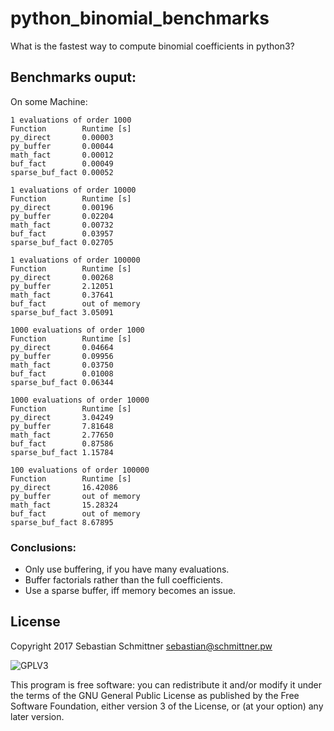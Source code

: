# python_binomial_benchmarks
What is the fastest way to compute binomial coefficients in python3?

## Benchmarks ouput:

On some Machine:

    1 evaluations of order 1000
    Function        Runtime [s]
    py_direct       0.00003
    py_buffer       0.00044
    math_fact       0.00012
    buf_fact        0.00049
    sparse_buf_fact 0.00052

    1 evaluations of order 10000
    Function        Runtime [s]
    py_direct       0.00196
    py_buffer       0.02204
    math_fact       0.00732
    buf_fact        0.03957
    sparse_buf_fact 0.02705

    1 evaluations of order 100000
    Function        Runtime [s]
    py_direct       0.00268
    py_buffer       2.12051
    math_fact       0.37641
    buf_fact        out of memory
    sparse_buf_fact 3.05091

    1000 evaluations of order 1000
    Function        Runtime [s]
    py_direct       0.04664
    py_buffer       0.09956
    math_fact       0.03750
    buf_fact        0.01008
    sparse_buf_fact 0.06344

    1000 evaluations of order 10000
    Function        Runtime [s]
    py_direct       3.04249
    py_buffer       7.81648
    math_fact       2.77650
    buf_fact        0.87586
    sparse_buf_fact 1.15784

    100 evaluations of order 100000
    Function        Runtime [s]
    py_direct       16.42086
    py_buffer       out of memory
    math_fact       15.28324
    buf_fact        out of memory
    sparse_buf_fact 8.67895


### Conclusions:

- Only use buffering, if you have many evaluations.
- Buffer factorials rather than the full coefficients.
- Use a sparse buffer, iff memory becomes an issue.

## License

Copyright 2017 Sebastian Schmittner <sebastian@schmittner.pw>

<img alt="GPLV3" style="border-width:0" src="http://www.gnu.org/graphics/gplv3-127x51.png" /><br />

This program is free software: you can redistribute it and/or modify
it under the terms of the GNU General Public License as published by
the Free Software Foundation, either version 3 of the License, or
(at your option) any later version.

